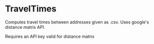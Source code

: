 # TravelTimes
Computes travel times between addresses given as .csv. Uses google's distance matrix API.

Requires an API key valid for distance matrix
